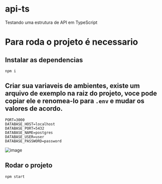 # api-ts
Testando uma estrutura de API em TypeScript

# Para roda o projeto é necessario

## Instalar as dependencias  
`npm i`
## Criar sua variaveis de ambientes, existe um arquivo de exemplo na raiz do projeto, voce pode copiar ele e renomea-lo para `.env` e mudar os valores de acordo.  
```env
PORT=3000
DATABASE_HOST=localhost
DATABASE_PORT=5432
DATABASE_NAME=postgres
DATABASE_USER=user
DATABASE_PASSWORD=password
```

![image](https://github.com/paulonrs/api-ts/assets/63489740/d79171ad-8621-4c9e-8723-f284f9eb32a0)


## Rodar o projeto
`npm start`
